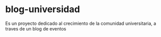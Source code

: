 # blog-universidad
Es un proyecto dedicado al crecimiento de la comunidad universitaria, a traves de un blog de eventos
